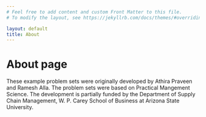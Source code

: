 ```yaml
---
# Feel free to add content and custom Front Matter to this file.
# To modify the layout, see https://jekyllrb.com/docs/themes/#overriding-theme-defaults

layout: default
title: About
---
```


# About page

These example problem sets were originally developed by Athira Praveen and Ramesh Alla. The problem sets were based on Practical Mangement Science. The development is partially funded by the Department of Supply Chain Management, W. P. Carey School of Business at Arizona State University. 
